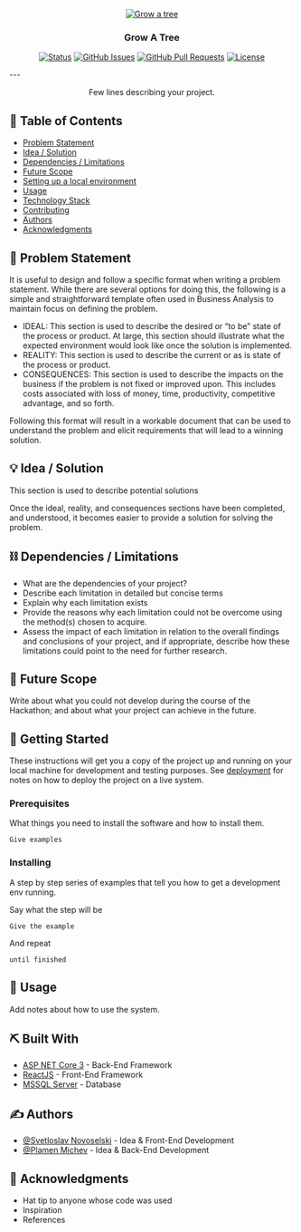 <p align="center">
  <a href="" rel="noopener">
 <img src="https://i.imgur.com/ECZrwRQ.png" alt="Grow a tree"></a>
</p>
<h3 align="center">Grow A Tree</h3>

<div align="center">

  [![Status](https://img.shields.io/badge/status-active-success.svg)]() 
  [![GitHub Issues](https://img.shields.io/github/issues/Svetloslav15/Grow-a-tree.svg)](https://github.com/Svetloslav15/Grow-a-tree/issues)
  [![GitHub Pull Requests](https://img.shields.io/github/issues-pr/Svetloslav15/Grow-a-tree.svg)](https://github.com/Svetloslav15/Grow-a-tree/pulls)
  [![License](https://img.shields.io/badge/license-MIT-blue.svg)](LICENSE.md)

</div>
---
<p align="center"> Few lines describing your project.
    <br> 
</p>

## 📝 Table of Contents
- [Problem Statement](#problem_statement)
- [Idea / Solution](#idea)
- [Dependencies / Limitations](#limitations)
- [Future Scope](#future_scope)
- [Setting up a local environment](#getting_started)
- [Usage](#usage)
- [Technology Stack](#tech_stack)
- [Contributing](../CONTRIBUTING.md)
- [Authors](#authors)
- [Acknowledgments](#acknowledgments)

## 🧐 Problem Statement <a name = "problem_statement"></a>
It is useful to design and follow a specific format when writing a problem statement. While there are several options
for doing this, the following is a simple and straightforward template often used in Business Analysis to maintain
focus on defining the problem.

- IDEAL: This section is used to describe the desired or “to be” state of the process or product. At large, this section 
should illustrate what the expected environment would look like once the solution is implemented.
- REALITY: This section is used to describe the current or as is state of the process or product. 
- CONSEQUENCES: This section is used to describe the impacts on the business if the problem is not fixed or improved upon.
This includes costs associated with loss of money, time, productivity, competitive advantage, and so forth.

Following this format will result in a workable document that can be used to understand the problem and elicit
requirements that will lead to a winning solution. 

## 💡 Idea / Solution <a name = "idea"></a>
This section is used to describe potential solutions

Once the ideal, reality, and consequences sections have been 
completed, and understood, it becomes easier to provide a solution for solving the problem.

## ⛓️ Dependencies / Limitations <a name = "limitations"></a>
- What are the dependencies of your project?
- Describe each limitation in detailed but concise terms
- Explain why each limitation exists
- Provide the reasons why each limitation could not be overcome using the method(s) chosen to acquire.
- Assess the impact of each limitation in relation to the overall findings and conclusions of your project, and if 
appropriate, describe how these limitations could point to the need for further research.

## 🚀 Future Scope <a name = "future_scope"></a>
Write about what you could not develop during the course of the Hackathon; and about what your project can achieve 
in the future.

## 🏁 Getting Started <a name = "getting_started"></a>
These instructions will get you a copy of the project up and running on your local machine for development 
and testing purposes. See [deployment](#deployment) for notes on how to deploy the project on a live system.

### Prerequisites

What things you need to install the software and how to install them.

```
Give examples
```

### Installing

A step by step series of examples that tell you how to get a development env running.

Say what the step will be

```
Give the example
```

And repeat

```
until finished
```

## 🎈 Usage <a name="usage"></a>
Add notes about how to use the system.

## ⛏️ Built With <a name = "tech_stack"></a>
- [ASP NET Core 3](https://docs.microsoft.com/en-us/aspnet/core/?view=aspnetcore-3.1) - Back-End Framework
- [ReactJS](https://reactjs.org/) - Front-End Framework
- [MSSQL Server](https://www.microsoft.com/en-gb/sql-server/sql-server-downloads) - Database

## ✍️ Authors <a name = "authors"></a>
- [@Svetloslav Novoselski](https://github.com/Svetloslav15) - Idea & Front-End Development
- [@Plamen Michev](https://github.com/PlamenMichev) - Idea & Back-End Development

## 🎉 Acknowledgments <a name = "acknowledgments"></a>
- Hat tip to anyone whose code was used
- Inspiration
- References
